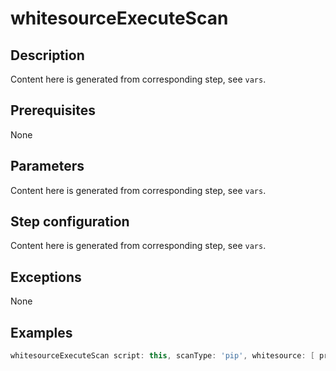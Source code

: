 # whitesourceExecuteScan

## Description

Content here is generated from corresponding step, see `vars`.

## Prerequisites

None

## Parameters

Content here is generated from corresponding step, see `vars`.

## Step configuration

Content here is generated from corresponding step, see `vars`.

## Exceptions

None

## Examples

```groovy
whitesourceExecuteScan script: this, scanType: 'pip', whitesource: [ productName: 'My Whitesource Product', userTokenCredentialsId: 'companyAdminToken', orgAdminUserTokenCredentialsId: 'orgAdmiToken', orgToken: 'myWhitesourceOrganizationToken' ]
```
